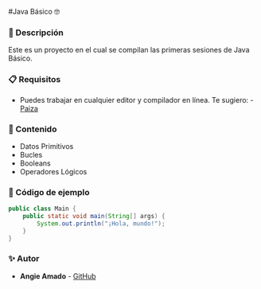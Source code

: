 #Java Básico 🤓

### 📌 Descripción
Este es un proyecto en el cual se compilan las primeras sesiones de Java Básico. 

### 📋 Requisitos

- Puedes trabajar en cualquier editor y compilador en línea. Te sugiero: - [Paiza](https://paiza.io/es)

### 📄 Contenido
- Datos Primitivos
- Bucles
- Booleans
- Operadores Lógicos

### 📜 Código de ejemplo
```java
public class Main {
    public static void main(String[] args) {
        System.out.println("¡Hola, mundo!");
    }
}
```

### ✨ Autor
- **Angie Amado** - [GitHub](https://github.com/angieah17)


